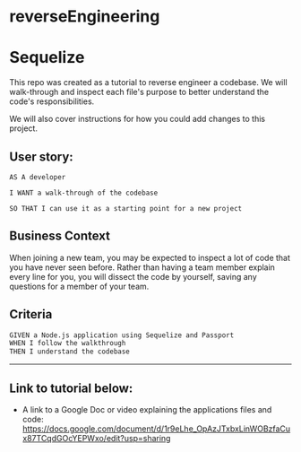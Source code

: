 # reverseEngineering
# Sequelize 

This repo was created as a tutorial to reverse engineer a codebase. We will walk-through and inspect each file's purpose to better understand the code's responsibilities.

We will also cover instructions for how you could add changes to this project.

 
 ## User story:
```
AS A developer

I WANT a walk-through of the codebase

SO THAT I can use it as a starting point for a new project
```

## Business Context

When joining a new team, you may be expected to inspect a lot of code that you have never seen before. Rather than having a team member explain every line for you, you will dissect the code by yourself, saving any questions for a member of your team.

## Criteria

```md
GIVEN a Node.js application using Sequelize and Passport
WHEN I follow the walkthrough
THEN I understand the codebase
```
- - -

## Link to tutorial below:

* A link to a Google Doc or video explaining the applications files and code: 
https://docs.google.com/document/d/1r9eLhe_OpAzJTxbxLinWOBzfaCux87TCqdGOcYEPWxo/edit?usp=sharing